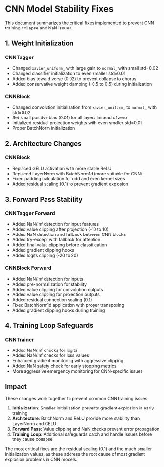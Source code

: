 # CNN Model Stability Fixes

This document summarizes the critical fixes implemented to prevent CNN training collapse and NaN issues.

## 1. Weight Initialization

### CNNTagger
- Changed `xavier_uniform_` with large gain to `normal_` with small std=0.02
- Changed classifier initialization to even smaller std=0.01
- Added bias toward verse (0.02) to prevent collapse to chorus
- Added conservative weight clamping (-0.5 to 0.5) during initialization

### CNNBlock
- Changed convolution initialization from `xavier_uniform_` to `normal_` with std=0.02
- Set small positive bias (0.01) for all layers instead of zero
- Initialized residual projection weights with even smaller std=0.01
- Proper BatchNorm initialization

## 2. Architecture Changes

### CNNBlock
- Replaced GELU activation with more stable ReLU
- Replaced LayerNorm with BatchNorm1d (more suitable for CNN)
- Fixed padding calculation for odd and even kernel sizes
- Added residual scaling (0.1) to prevent gradient explosion

## 3. Forward Pass Stability

### CNNTagger Forward
- Added NaN/Inf detection for input features
- Added value clipping after projection (-10 to 10)
- Added NaN detection and fallback between CNN blocks
- Added try-except with fallback for attention
- Added final value clipping before classification
- Added gradient clipping hooks
- Added logits clipping (-20 to 20)

### CNNBlock Forward
- Added NaN/Inf detection for inputs
- Added pre-normalization for stability
- Added value clipping for convolution outputs
- Added value clipping for projection outputs
- Added residual connection scaling (0.1)
- Fixed BatchNorm1d application with proper transposing
- Added gradient clipping hooks during training

## 4. Training Loop Safeguards

### CNNTrainer
- Added NaN/Inf checks for logits
- Added NaN/Inf checks for loss values
- Enhanced gradient monitoring with aggressive clipping
- Added NaN safety check for early stopping metrics
- More aggressive emergency monitoring for CNN-specific issues

## Impact

These changes work together to prevent common CNN training issues:

1. **Initialization**: Smaller initialization prevents gradient explosion in early training
2. **Architecture**: BatchNorm and ReLU provide more stability than LayerNorm and GELU
3. **Forward Pass**: Value clipping and NaN checks prevent error propagation
4. **Training Loop**: Additional safeguards catch and handle issues before they cause collapse

The most critical fixes are the residual scaling (0.1) and the much smaller initialization values, as these address the root cause of most gradient explosion problems in CNN models.
